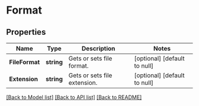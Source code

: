 # Format

## Properties
Name | Type | Description | Notes
------------ | ------------- | ------------- | -------------
**FileFormat** | **string** | Gets or sets file format. | [optional] [default to null]
**Extension** | **string** | Gets or sets file extension. | [optional] [default to null]

[[Back to Model list]](../README.md#documentation-for-models) [[Back to API list]](../README.md#documentation-for-api-endpoints) [[Back to README]](../README.md)


